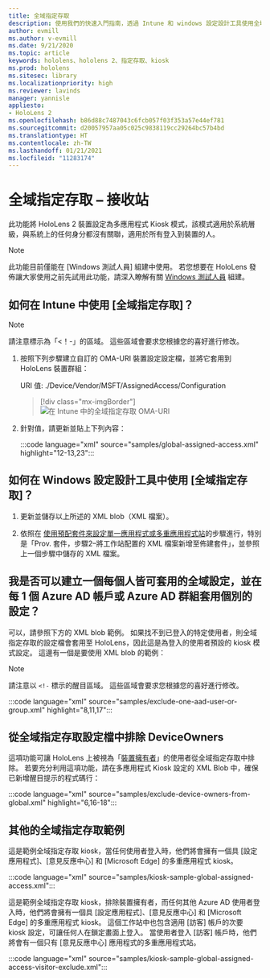 ```yaml
---
title: 全域指定存取
description: 使用我們的快速入門指南，透過 Intune 和 windows 設定設計工具使用全域指定存取 Kiosk 的 OMA-URI。
author: evmill
ms.author: v-evmill
ms.date: 9/21/2020
ms.topic: article
keywords: hololens、hololens 2、指定存取、kiosk
ms.prod: hololens
ms.sitesec: library
ms.localizationpriority: high
ms.reviewer: lavinds
manager: yannisle
appliesto:
- HoloLens 2
ms.openlocfilehash: b86d88c7487043c6fcb057f03f353a57e44ef781
ms.sourcegitcommit: d20057957aa05c025c9838119cc29264bc57b4bd
ms.translationtype: HT
ms.contentlocale: zh-TW
ms.lasthandoff: 01/21/2021
ms.locfileid: "11283174"
---
```

# 全域指定存取 – 接收站

此功能將 HoloLens 2 裝置設定為多應用程式 Kiosk 模式，該模式適用於系統層級，與系統上的任何身分都沒有關聯，適用於所有登入到裝置的人。

> [!NOTE]
> 此功能目前僅能在 [Windows 測試人員] 組建中使用。 若您想要在 HoloLens 發佈讓大家使用之前先試用此功能，請深入瞭解有關 [Windows 測試人員](hololens-insider.md) 組建。

## 如何在 Intune 中使用 [全域指定存取]？

> [!NOTE]
> 請注意標示為「<！-」的區域。 這些區域會要求您根據您的喜好進行修改。

1. 按照下列步驟建立自訂的 OMA-URI 裝置設定設定檔，並將它套用到 HoloLens 裝置群組：

    URI 值: ./Device/Vendor/MSFT/AssignedAccess/Configuration

    > [!div class="mx-imgBorder"]
    > ![在 Intune 中的全域指定存取 OMA-URI](images/global-assigned-access-omauri.png)

2. 針對值，請更新並貼上下列內容：

    :::code language="xml" source="samples/global-assigned-access.xml" highlight="12-13,23":::

## 如何在 Windows 設定設計工具中使用 [全域指定存取]？

1. 更新並儲存以上所述的 XML blob（XML 檔案）。 

2. 依照在 [使用預配套件來設定單一應用程式或多重應用程式站](https://docs.microsoft.com/hololens/hololens-kiosk#use-a-provisioning-package-to-set-up-a-single-app-or-multi-app-kiosk)的步驟進行，特別是「Prov. 套件，步驟2–將工作站配置的 XML 檔案新增至佈建套件」，並參照上一個步驟中儲存的 XML 檔案。

## 我是否可以建立一個每個人皆可套用的全域設定，並在每 1 個 Azure AD 帳戶或 Azure AD 群組套用個別的設定？ 

可以，請參照下方的 XML blob 範例。 如果找不到已登入的特定使用者，則全域指定存取的設定檔會套用至 HoloLens，因此這是為登入的使用者預設的 kiosk 模式設定。
這邊有一個是要使用 XML blob 的範例：

> [!NOTE]
> 請注意以 `<!-` 標示的醒目區域。 這些區域會要求您根據您的喜好進行修改。

 :::code language="xml" source="samples/exclude-one-aad-user-or-group.xml" highlight="8,11,17":::

## 從全域指定存取設定檔中排除 DeviceOwners

這項功能可讓 HoloLens 上被視為「[裝置擁有者](security-adminless-os.md)」的使用者從全域指定存取中排除。 若要充分利用這項功能，請在多應用程式 Kiosk 設定的 XML Blob 中，確保已新增醒目提示的程式碼行：

 :::code language="xml" source="samples/exclude-device-owners-from-global.xml" highlight="6,16-18":::

## 其他的全域指定存取範例

這是範例全域指定存取 kiosk，當任何使用者登入時，他們將會擁有一個具 [設定應用程式]、[意見反應中心] 和 [Microsoft Edge] 的多重應用程式 kiosk。

:::code language="xml" source="samples/kiosk-sample-global-assigned-access.xml":::

這是範例全域指定存取 kiosk，排除裝置擁有者，而任何其他 Azure AD 使用者登入時，他們將會擁有一個具 [設定應用程式]、[意見反應中心] 和 [Microsoft Edge] 的多重應用程式 kiosk。 這個工作站中也包含適用 [訪客] 帳戶的次要 kiosk 設定，可讓任何人在鎖定畫面上登入。 當使用者登入 [訪客] 帳戶時，他們將會有一個只有 [意見反應中心] 應用程式的多重應用程式站。

:::code language="xml" source="samples/kiosk-sample-global-assigned-access-visitor-exclude.xml":::
